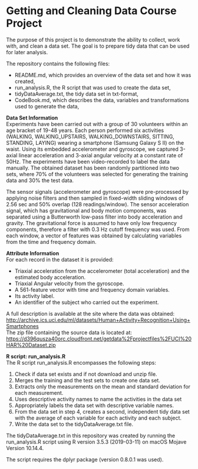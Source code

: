 <b><h1>Getting and Cleaning Data Course Project</b></h1>

The purpose of this project is to demonstrate the ability to collect, work with, and clean a data set. The goal is to prepare tidy data that can be used for later analysis. 

The repository contains the following files:
- README.md, which provides an overview of the data set and how it was created,
- run_analysis.R, the R script that was used to create the data set,
- tidyDataAverage.txt, the tidy data set in txt-format,
- CodeBook.md, which describes the data, variables and transformations used to generate the data,

<b>Data Set Information </b><BR>
Experiments have been carried out with a group of 30 volunteers within an age bracket of 19-48 years. Each person performed six activities (WALKING, WALKING_UPSTAIRS, WALKING_DOWNSTAIRS, SITTING, STANDING, LAYING) wearing a smartphone (Samsung Galaxy S II) on the waist. Using its embedded accelerometer and gyroscope, we captured 3-axial linear acceleration and 3-axial angular velocity at a constant rate of 50Hz. The experiments have been video-recorded to label the data manually. The obtained dataset has been randomly partitioned into two sets, where 70% of the volunteers was selected for generating the training data and 30% the test data. 

The sensor signals (accelerometer and gyroscope) were pre-processed by applying noise filters and then sampled in fixed-width sliding windows of 2.56 sec and 50% overlap (128 readings/window). The sensor acceleration signal, which has gravitational and body motion components, was separated using a Butterworth low-pass filter into body acceleration and gravity. The gravitational force is assumed to have only low frequency components, therefore a filter with 0.3 Hz cutoff frequency was used. From each window, a vector of features was obtained by calculating variables from the time and frequency domain.

<b>Attribute Information</b><BR>
For each record in the dataset it is provided: 
- Triaxial acceleration from the accelerometer (total acceleration) and the estimated body acceleration. 
- Triaxial Angular velocity from the gyroscope. 
- A 561-feature vector with time and frequency domain variables. 
- Its activity label. 
- An identifier of the subject who carried out the experiment.

A full description is available at the site where the data was obtained: http://archive.ics.uci.edu/ml/datasets/Human+Activity+Recognition+Using+Smartphones <BR>
The zip file containing the source data is located at: https://d396qusza40orc.cloudfront.net/getdata%2Fprojectfiles%2FUCI%20HAR%20Dataset.zip

<b>R script: run_analysis.R</b><BR>
The R script run_analysis.R encompasses the following steps:
1. Check if data set exists and if not download and unzip file.
2. Merges the training and the test sets to create one data set.
3. Extracts only the measurements on the mean and standard deviation for each measurement.
4. Uses descriptive activity names to name the activities in the data set
5. Appropriately labels the data set with descriptive variable names.
6. From the data set in step 4, creates a second, independent tidy data set with the average of each variable for each activity       and each subject.
7. Write the data set to the tidyDataAverage.txt file.

The tidyDataAverage.txt in this repository was created by running the run_analysis.R script using R version 3.5.3 (2019-03-11) on macOS Mojave Version 10.14.4.

The script requires the dplyr package (version 0.8.0.1 was used).

